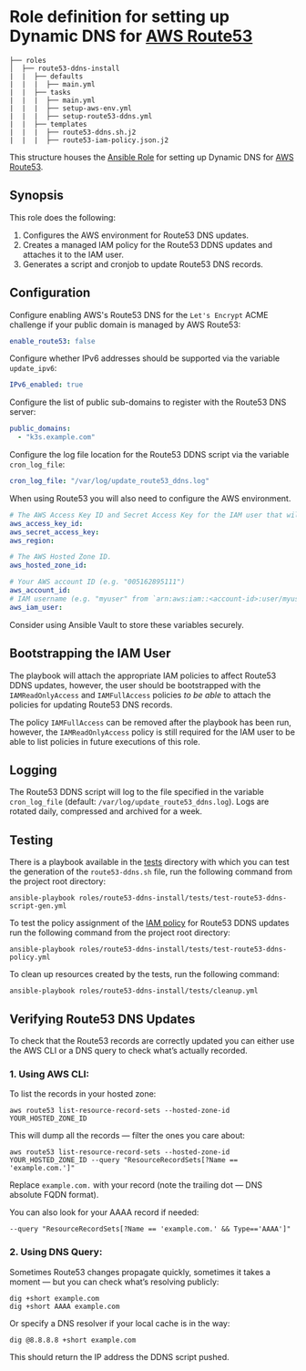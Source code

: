 # Role definition for setting up Dynamic DNS for [AWS Route53](https://aws.amazon.com/route53/)
```
├── roles
│  ├── route53-ddns-install
|  |  ├── defaults
|  |  |  ├── main.yml
|  |  ├── tasks
|  |  |  ├── main.yml 
|  |  |  ├── setup-aws-env.yml
|  |  |  ├── setup-route53-ddns.yml
|  |  ├── templates
|  |  |  ├── route53-ddns.sh.j2
|  |  |  ├── route53-iam-policy.json.j2
```

This structure houses the [Ansible Role](https://docs.ansible.com/ansible/latest/playbook_guide/playbooks_reuse_roles.html#roles) for setting up Dynamic DNS for [AWS Route53](https://aws.amazon.com/route53/).

## Synopsis

This role does the following:

1. Configures the AWS environment for Route53 DNS updates.
2. Creates a managed IAM policy for the Route53 DDNS updates and attaches it to the IAM user.
3. Generates a script and cronjob to update Route53 DNS records.
                                                                
## Configuration

Configure enabling AWS's Route53 DNS for the `Let's Encrypt` ACME challenge if your public domain is managed by AWS Route53:
```yaml
enable_route53: false
```
      
Configure whether IPv6 addresses should be supported via the variable `update_ipv6`:
```yaml
IPv6_enabled: true
```

Configure the list of public sub-domains to register with the Route53 DNS server:
```yaml
public_domains:
  - "k3s.example.com"
```

Configure the log file location for the Route53 DDNS script via the variable `cron_log_file`:
```yaml
cron_log_file: "/var/log/update_route53_ddns.log"
```

When using Route53 you will also need to configure the AWS environment.
```yaml
# The AWS Access Key ID and Secret Access Key for the IAM user that will be used to update the Route53 DNS records:
aws_access_key_id:
aws_secret_access_key:
aws_region:

# The AWS Hosted Zone ID.
aws_hosted_zone_id:

# Your AWS account ID (e.g. "005162895111")
aws_account_id:
# IAM username (e.g. "myuser" from `arn:aws:iam::<account-id>:user/myuser`)
aws_iam_user:
```

Consider using Ansible Vault to store these variables securely.

## Bootstrapping the IAM User

The playbook will attach the appropriate IAM policies to affect Route53 DDNS updates, however, the user should be bootstrapped with the `IAMReadOnlyAccess` and `IAMFullAccess` policies *to be able* to
attach the policies for updating Route53 DNS records.

The policy `IAMFullAccess` can be removed after the playbook has been run, however, the `IAMReadOnlyAccess` policy is still required for the IAM user to be able to list policies in future executions of this role.

## Logging

The Route53 DDNS script will log to the file specified in the variable `cron_log_file` (default: `/var/log/update_route53_ddns.log`).
Logs are rotated daily, compressed and archived for a week.

## Testing

There is a playbook available in the [tests](../route53-ddns-install/tests/test-route53-ddns-script-gen.yml) directory with which you can test the generation of the `route53-ddns.sh` file,
run the following command from the project root directory:
```shell
ansible-playbook roles/route53-ddns-install/tests/test-route53-ddns-script-gen.yml
```

To test the policy assignment of the [IAM policy](../route53-ddns-install/tests/test-route53-ddns-policy.yml) for Route53 DDNS updates run the following command from the project root directory:
```shell
ansible-playbook roles/route53-ddns-install/tests/test-route53-ddns-policy.yml
```

To clean up resources created by the tests, run the following command:
```shell
ansible-playbook roles/route53-ddns-install/tests/cleanup.yml
```
   
## Verifying Route53 DNS Updates

To check that the Route53 records are correctly updated you can either use the AWS CLI or a DNS query to check what’s actually recorded.

### 1. Using AWS CLI:

To list the records in your hosted zone:
```shell
aws route53 list-resource-record-sets --hosted-zone-id YOUR_HOSTED_ZONE_ID
```

This will dump all the records — filter the ones you care about:
```shell
aws route53 list-resource-record-sets --hosted-zone-id YOUR_HOSTED_ZONE_ID --query "ResourceRecordSets[?Name == 'example.com.']"
```

Replace `example.com.` with your record (note the trailing dot — DNS absolute FQDN format).

You can also look for your AAAA record if needed:
```
--query "ResourceRecordSets[?Name == 'example.com.' && Type=='AAAA']"
```  

### 2. Using DNS Query:

Sometimes Route53 changes propagate quickly, sometimes it takes a moment — but you can check what’s resolving publicly:
```shell
dig +short example.com
dig +short AAAA example.com
```

Or specify a DNS resolver if your local cache is in the way:
```shell
dig @8.8.8.8 +short example.com
```

This should return the IP address the DDNS script pushed.